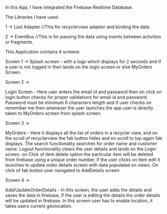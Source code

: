 In this App, I have integrated the Firebase Realtime Database. 

The Libraries I have used: 

1 -> Last Adapter //This for recyclerview adapter and binding the data. 

2 -> EventBus //This is for passing the data using events between activities or fragments.

This Application contains 4 screens

 Screen 1 -> Splash screen - with a logo which displays for 2 seconds and if a user is not logged in then lands on the login screen or else MyOrders Screen.

Screen 2 -> 

Login Screen - Here user enters the email id and password then on click on login button checks for proper validations for email id and password. Password must be minimum 6 characters length and if user checks on remember me then whenever the user launches the app user is directly taken to MyOrders screen from splash screen.

Screen 3 -> 

MyOrders - Here it displays all the list of orders in a recycler view, and on the scroll of recyclerview the fab button hides and on scroll to top again fab displays. 
The search functionality searches for order name and customer name. 
Logout functionality clears the user details and lands on the Login screen. on Click of item delete option the particular item will be deleted from firebase using a unique order number, if the user clicks on item edit it launches to update order details screen with data populated on views. On click of fab button user navigated to AddDetails screen

Screen 4 -> 

Add/UpdateOrderDetails - In this screen, the user adds the details and saves the data in firebase, If the user is editing the details the order details will be updated in firebase. In this screen user has to enable location, it takes users current geolocation.
